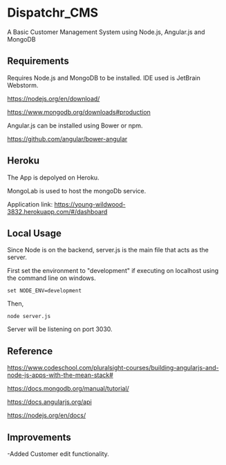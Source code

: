
# Dispatchr_CMS

A Basic Customer Management System using Node.js, Angular.js and MongoDB

## Requirements

Requires Node.js and MongoDB to be installed. IDE used is JetBrain Webstorm.

https://nodejs.org/en/download/

https://www.mongodb.org/downloads#production

Angular.js can be installed using Bower or npm.

https://github.com/angular/bower-angular

## Heroku

The App is depolyed on Heroku.

MongoLab is used to host the mongoDb service.

Application link:  https://young-wildwood-3832.herokuapp.com/#/dashboard

## Local Usage

Since Node is on the backend, server.js is the main file that acts as the server.

First set the environment to "development" if executing on localhost using the command line on windows.

<code>set NODE_ENV=development</code>

Then,

<code>node server.js</code>

Server will be listening on port 3030.

## Reference

https://www.codeschool.com/pluralsight-courses/building-angularjs-and-node-js-apps-with-the-mean-stack#

https://docs.mongodb.org/manual/tutorial/

https://docs.angularjs.org/api

https://nodejs.org/en/docs/

## Improvements

-Added Customer edit functionality.






